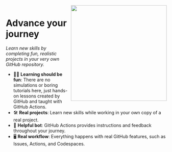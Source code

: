 <img src=https://user-images.githubusercontent.com/1221423/148459829-d94a8add-48a1-4090-bec2-74f5eb1a3412.png width=300 align=right>

# Advance your journey

_Learn new skills by completing fun, realistic projects in your very own GitHub repository._

- 💃🏻 **Learning should be fun**: There are no simulations or boring tutorials here, just hands-on lessons created by GitHub and taught with GitHub Actions.
- 🛠 **Real projects**: Learn new skills while working in your own copy of a real project.
- 🤖 **Helpful bot**: GitHub Actions provides instructions and feedback throughout your journey.
- 🖥 **Real workflow**: Everything happens with real GitHub features, such as Issues, Actions, and Codespaces.
